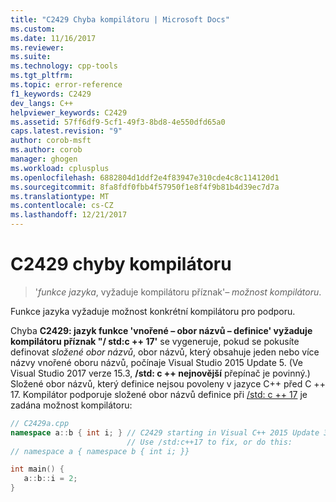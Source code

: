 ```yaml
---
title: "C2429 Chyba kompilátoru | Microsoft Docs"
ms.custom: 
ms.date: 11/16/2017
ms.reviewer: 
ms.suite: 
ms.technology: cpp-tools
ms.tgt_pltfrm: 
ms.topic: error-reference
f1_keywords: C2429
dev_langs: C++
helpviewer_keywords: C2429
ms.assetid: 57ff6df9-5cf1-49f3-8bd8-4e550dfd65a0
caps.latest.revision: "9"
author: corob-msft
ms.author: corob
manager: ghogen
ms.workload: cplusplus
ms.openlocfilehash: 6882804d1ddf2e4f83947e310cde4c8c114120d1
ms.sourcegitcommit: 8fa8fdf0fbb4f57950f1e8f4f9b81b4d39ec7d7a
ms.translationtype: MT
ms.contentlocale: cs-CZ
ms.lasthandoff: 12/21/2017
---
```

# <a name="compiler-error-c2429"></a>C2429 chyby kompilátoru

> '*funkce jazyka*, vyžaduje kompilátoru příznak'*– možnost kompilátoru*.

Funkce jazyka vyžaduje možnost konkrétní kompilátoru pro podporu.

Chyba **C2429: jazyk funkce 'vnořené – obor názvů – definice' vyžaduje kompilátoru příznak "/ std:c ++ 17'** se vygeneruje, pokud se pokusíte definovat *složené obor názvů*, obor názvů, který obsahuje jeden nebo více názvy vnořené oboru názvů, počínaje Visual Studio 2015 Update 5. (Ve Visual Studio 2017 verze 15.3, **/std: c ++ nejnovější** přepínač je povinný.) Složené obor názvů, který definice nejsou povoleny v jazyce C++ před C ++ 17. Kompilátor podporuje složené obor názvů definice při [/std: c ++ 17](../../build/reference/std-specify-language-standard-version.md) je zadána možnost kompilátoru:

```cpp
// C2429a.cpp
namespace a::b { int i; } // C2429 starting in Visual C++ 2015 Update 3.
                          // Use /std:c++17 to fix, or do this:
// namespace a { namespace b { int i; }}

int main() {
   a::b::i = 2;
}
```

